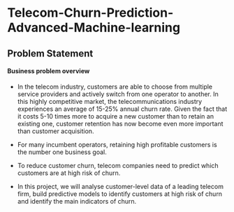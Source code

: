# Telecom-Churn-Prediction-Advanced-Machine-learning


## Problem Statement
#### Business problem overview
- In the telecom industry, customers are able to choose from multiple service providers and actively switch from one operator to another. In this highly competitive market, the telecommunications industry experiences an average of 15-25% annual churn rate. Given the fact that it costs 5-10 times more to acquire a new customer than to retain an existing one, customer retention has now become even more important than customer acquisition.

- For many incumbent operators, retaining high profitable customers is the number one business goal.

-  To reduce customer churn, telecom companies need to predict which customers are at high risk of churn.

- In this project, we will analyse customer-level data of a leading telecom firm, build predictive models to identify customers at high risk of churn and identify the main indicators of churn.
